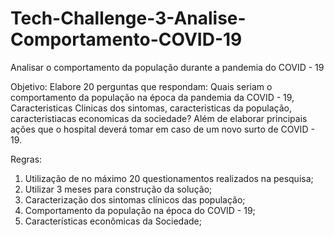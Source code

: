 # Tech-Challenge-3-Analise-Comportamento-COVID-19
Analisar o comportamento da população durante a pandemia do COVID - 19

Objetivo:  Elabore 20 perguntas que respondam: Quais seriam o comportamento da população na época da pandemia da COVID - 19, Caracteristicas Clinicas dos sintomas, caracteristicas da população, caracteristiacas economicas da sociedade? Além de elaborar principais ações que o hospital deverá tomar em caso de um novo surto de COVID - 19.

Regras:

1) Utilização de no máximo 20 questionamentos realizados na pesquisa;
2) Utilizar 3 meses para construção da solução;
3) Caracterização dos sintomas clínicos das população;
4) Comportamento da população na época do COVID - 19;
5) Características econômicas da Sociedade;
